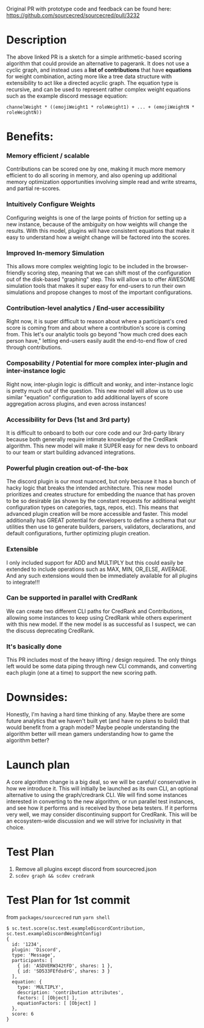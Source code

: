 Original PR with prototype code and feedback can be found here:
https://github.com/sourcecred/sourcecred/pull/3232

# Description

The above linked PR is a sketch for a simple arithmetic-based scoring algorithm that could provide an alternative to pagerank. It does not use a cyclic graph, and instead uses a **list of contributions** that have **equations** for weight combination, acting more like a tree data structure with extensibility to act like a directed acyclic graph. The equation type is recursive, and can be used to represent rather complex weight equations such as the example discord message equation:

```
channelWeight * ((emojiWeight1 * roleWeight1) + ... + (emojiWeightN * roleWeightN))
```

# Benefits:

### Memory efficient / scalable

Contributions can be scored one by one, making it much more memory efficient to do all scoring in memory, and also opening up additional memory optimization opportunities involving simple read and write streams, and partial re-scores.

### Intuitively Configure Weights

Configuring weights is one of the large points of friction for setting up a new instance, because of the ambiguity on how weights will change the results. With this model, plugins will have consistent equations that make it easy to understand how a weight change will be factored into the scores.

### Improved In-memory Simulation

This allows more complex weighting logic to be included in the browser-friendly scoring step, meaning that we can shift most of the configuration out of the disk-based "graphing" step. This will allow us to offer AWESOME simulation tools that makes it super easy for end-users to run their own simulations and propose changes to most of the important configurations.

### Contribution-level analytics / End-user accessibility

Right now, it is super difficult to reason about where a participant's cred score is coming from and about where a contribution's score is coming from. This let's our analytic tools go beyond "how much cred does each person have," letting end-users easily audit the end-to-end flow of cred through contributions.

### Composability / Potential for more complex inter-plugin and inter-instance logic

Right now, inter-plugin logic is difficult and wonky, and inter-instance logic is pretty much out of the question. This new model will allow us to use similar "equation" configuration to add additional layers of score aggregation across plugins, and even across instances!

### Accessibility for Devs (1st and 3rd party)

It is difficult to onboard to both our core code and our 3rd-party library because both generally require intimate knowledge of the CredRank algorithm. This new model will make it SUPER easy for new devs to onboard to our team or start building advanced integrations.

### Powerful plugin creation out-of-the-box

The discord plugin is our most nuanced, but only because it has a bunch of hacky logic that breaks the intended architecture. This new model prioritizes and creates structure for embedding the nuance that has proven to be so desirable (as shown by the constant requests for additional weight configuration types on categories, tags, repos, etc). This means that advanced plugin creation will be more accessible and faster. This model additionally has GREAT potential for developers to define a schema that our utilities then use to generate builders, parsers, validators, declarations, and default configurations, further optimizing plugin creation.

### Extensible

I only included support for ADD and MULTIPLY but this could easily be extended to include operations such as MAX, MIN, OR_ELSE, AVERAGE. And any such extensions would then be immediately available for all plugins to integrate!!!

### Can be supported in parallel with CredRank

We can create two different CLI paths for CredRank and Contributions, allowing some instances to keep using CredRank while others experiment with this new model. If the new model is as successful as I suspect, we can the discuss deprecating CredRank.

### It's basically done

This PR includes most of the heavy lifting / design required. The only things left would be some data piping through new CLI commands, and converting each plugin (one at a time) to support the new scoring path.

# Downsides:

Honestly, I'm having a hard time thinking of any. Maybe there are some future analytics that we haven't built yet (and have no plans to build) that would benefit from a graph model? Maybe people understanding the algorithm better will mean gamers understanding how to game the algorithm better?

# Launch plan

A core algorithm change is a big deal, so we will be careful/ conservative in how we introduce it. This will initially be launched as its own CLI, an optional alternative to using the graph/credrank CLI. We will find some instances interested in converting to the new algorithm, or run parallel test instances, and see how it performs and is received by those beta testers. If it performs very well, we may consider discontinuing support for CredRank. This will be an ecosystem-wide discussion and we will strive for inclusivity in that choice.

# Test Plan

1. Remove all plugins except discord from sourcecred.json
1. `scdev graph && scdev credrank`

# Test Plan for 1st commit

from `packages/sourcecred` run `yarn shell`

```
$ sc.test.score(sc.test.exampleDiscordContribution, sc.test.exampleDiscordWeightConfig)
{
  id: '1234',
  plugin: 'Discord',
  type: 'Message',
  participants: [
    { id: 'ASDVERW342tFD', shares: 1 },
    { id: 'SD533FEfdsdrG', shares: 3 }
  ],
  equation: {
    type: 'MULTIPLY',
    description: 'contribution attributes',
    factors: [ [Object] ],
    equationFactors: [ [Object] ]
  },
  score: 6
}
```
